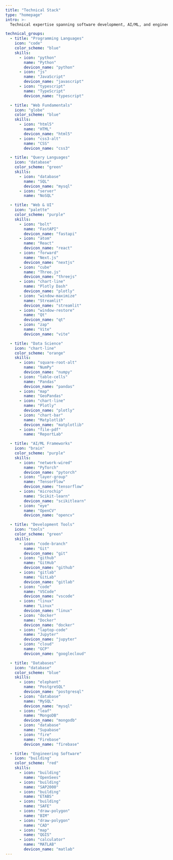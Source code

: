 ```yaml
---
title: "Technical Stack"
type: "homepage"
intro: >-
  Technical expertise spanning software development, AI/ML, and engineering technologies.

technical_groups:
  - title: "Programming Languages"
    icon: "code"
    color_scheme: "blue"
    skills:
      - icon: "python"
        name: "Python"
        devicon_name: "python"
      - icon: "js"
        name: "JavaScript"
        devicon_name: "javascript"
      - icon: "typescript"
        name: "TypeScript"
        devicon_name: "typescript"

  - title: "Web Fundamentals"
    icon: "globe"
    color_scheme: "blue"
    skills:
      - icon: "html5"
        name: "HTML"
        devicon_name: "html5"
      - icon: "css3-alt"
        name: "CSS"
        devicon_name: "css3"

  - title: "Query Languages"
    icon: "database"
    color_scheme: "green"
    skills:
      - icon: "database"
        name: "SQL"
        devicon_name: "mysql"
      - icon: "server"
        name: "NoSQL"

  - title: "Web & UI"
    icon: "palette"
    color_scheme: "purple"
    skills:
      - icon: "bolt"
        name: "FastAPI"
        devicon_name: "fastapi"
      - icon: "atom"
        name: "React"
        devicon_name: "react"
      - icon: "forward"
        name: "Next.js"
        devicon_name: "nextjs"
      - icon: "cube"
        name: "Three.js"
        devicon_name: "threejs"
      - icon: "chart-line"
        name: "Plotly Dash"
        devicon_name: "plotly"
      - icon: "window-maximize"
        name: "Streamlit"
        devicon_name: "streamlit"
      - icon: "window-restore"
        name: "Qt"
        devicon_name: "qt"
      - icon: "zap"
        name: "Vite"
        devicon_name: "vite"

  - title: "Data Science"
    icon: "chart-line"
    color_scheme: "orange"
    skills:
      - icon: "square-root-alt"
        name: "NumPy"
        devicon_name: "numpy"
      - icon: "table-cells"
        name: "Pandas"
        devicon_name: "pandas"
      - icon: "map"
        name: "GeoPandas"
      - icon: "chart-line"
        name: "Plotly"
        devicon_name: "plotly"
      - icon: "chart-bar"
        name: "Matplotlib"
        devicon_name: "matplotlib"
      - icon: "file-pdf"
        name: "ReportLab"

  - title: "AI/ML Frameworks"
    icon: "brain"
    color_scheme: "purple"
    skills:
      - icon: "network-wired"
        name: "PyTorch"
        devicon_name: "pytorch"
      - icon: "layer-group"
        name: "TensorFlow"
        devicon_name: "tensorflow"
      - icon: "microchip"
        name: "Scikit-learn"
        devicon_name: "scikitlearn"
      - icon: "eye"
        name: "OpenCV"
        devicon_name: "opencv"

  - title: "Development Tools"
    icon: "tools"
    color_scheme: "green"
    skills:
      - icon: "code-branch"
        name: "Git"
        devicon_name: "git"
      - icon: "github"
        name: "GitHub"
        devicon_name: "github"
      - icon: "gitlab"
        name: "GitLab"
        devicon_name: "gitlab"
      - icon: "code"
        name: "VSCode"
        devicon_name: "vscode"
      - icon: "linux"
        name: "Linux"
        devicon_name: "linux"
      - icon: "docker"
        name: "Docker"
        devicon_name: "docker"
      - icon: "laptop-code"
        name: "Jupyter"
        devicon_name: "jupyter"
      - icon: "cloud"
        name: "GCP"
        devicon_name: "googlecloud"

  - title: "Databases"
    icon: "database"
    color_scheme: "blue"
    skills:
      - icon: "elephant"
        name: "PostgreSQL"
        devicon_name: "postgresql"
      - icon: "database"
        name: "MySQL"
        devicon_name: "mysql"
      - icon: "leaf"
        name: "MongoDB"
        devicon_name: "mongodb"
      - icon: "database"
        name: "Supabase"
      - icon: "fire"
        name: "Firebase"
        devicon_name: "firebase"

  - title: "Engineering Software"
    icon: "building"
    color_scheme: "red"
    skills:
      - icon: "building"
        name: "OpenSees"
      - icon: "building"
        name: "SAP2000"
      - icon: "building"
        name: "ETABS"
      - icon: "building"
        name: "SAFE"
      - icon: "draw-polygon"
        name: "BIM"
      - icon: "draw-polygon"
        name: "CAD"
      - icon: "map"
        name: "QGIS"
      - icon: "calculator"
        name: "MATLAB"
        devicon_name: "matlab"
--- 
```

